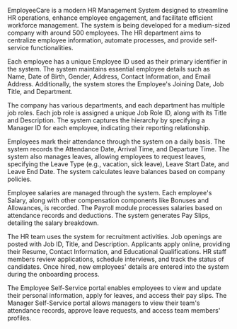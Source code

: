 EmployeeCare is a modern HR Management System designed to streamline HR operations, enhance employee engagement, and facilitate efficient workforce management. The system is being developed for a medium-sized company with around 500 employees. The HR department aims to centralize employee information, automate processes, and provide self-service functionalities.

Each employee has a unique Employee ID used as their primary identifier in the system. The system maintains essential employee details such as Name, Date of Birth, Gender, Address, Contact Information, and Email Address. Additionally, the system stores the Employee's Joining Date, Job Title, and Department.

The company has various departments, and each department has multiple job roles. Each job role is assigned a unique Job Role ID, along with its Title and Description. The system captures the hierarchy by specifying a Manager ID for each employee, indicating their reporting relationship.

Employees mark their attendance through the system on a daily basis. The system records the Attendance Date, Arrival Time, and Departure Time. The system also manages leaves, allowing employees to request leaves, specifying the Leave Type (e.g., vacation, sick leave), Leave Start Date, and Leave End Date. The system calculates leave balances based on company policies.

Employee salaries are managed through the system. Each employee's Salary, along with other compensation components like Bonuses and Allowances, is recorded. The Payroll module processes salaries based on attendance records and deductions. The system generates Pay Slips, detailing the salary breakdown.

The HR team uses the system for recruitment activities. Job openings are posted with Job ID, Title, and Description. Applicants apply online, providing their Resume, Contact Information, and Educational Qualifications. HR staff members review applications, schedule interviews, and track the status of candidates. Once hired, new employees' details are entered into the system during the onboarding process.

The Employee Self-Service portal enables employees to view and update their personal information, apply for leaves, and access their pay slips. The Manager Self-Service portal allows managers to view their team's attendance records, approve leave requests, and access team members' profiles.
